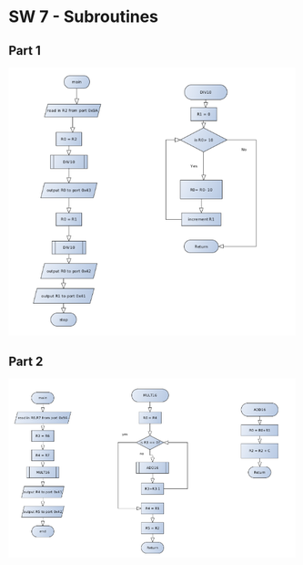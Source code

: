 # SW 7 -  Subroutines
## Part 1
![part 1](https://github.com/ByVictorrr/CPE233/blob/master/SW/SW7/images/part1.png)
## Part 2
![part 2](https://github.com/ByVictorrr/CPE233/blob/master/SW/SW7/images/part2.png)
